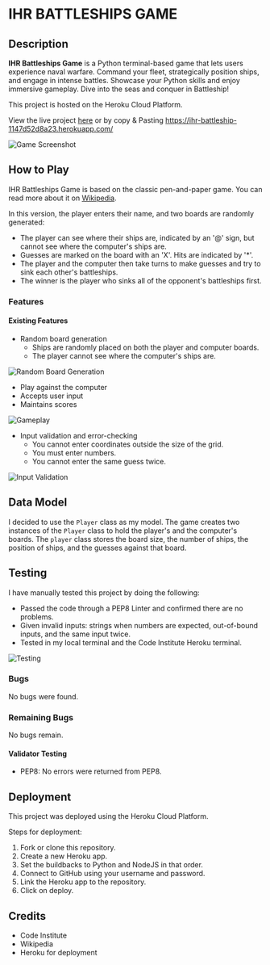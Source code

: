 # IHR BATTLESHIPS GAME

## Description
**IHR Battleships Game** is a Python terminal-based game that lets users experience naval warfare. Command your fleet, strategically position ships, and engage in intense battles. Showcase your Python skills and enjoy immersive gameplay. Dive into the seas and conquer in Battleship!

This project is hosted on the Heroku Cloud Platform.

View the live project [here](https://ihr-battleship-1147d52d8a23.herokuapp.com/) or by copy & Pasting https://ihr-battleship-1147d52d8a23.herokuapp.com/ 

![Game Screenshot](https://hasibullah.com/da/01.PNG)

## How to Play
IHR Battleships Game is based on the classic pen-and-paper game. You can read more about it on [Wikipedia](https://en.wikipedia.org/wiki/Battleship_(game)).

In this version, the player enters their name, and two boards are randomly generated:
- The player can see where their ships are, indicated by an '@' sign, but cannot see where the computer's ships are.
- Guesses are marked on the board with an 'X'. Hits are indicated by '*'.
- The player and the computer then take turns to make guesses and try to sink each other's battleships.
- The winner is the player who sinks all of the opponent's battleships first.

### Features

#### Existing Features
- Random board generation
  - Ships are randomly placed on both the player and computer boards.
  - The player cannot see where the computer's ships are.
  
![Random Board Generation](https://hasibullah.com/da/02.PNG)

- Play against the computer
- Accepts user input
- Maintains scores

![Gameplay](https://hasibullah.com/da/03.PNG)

- Input validation and error-checking
  - You cannot enter coordinates outside the size of the grid.
  - You must enter numbers.
  - You cannot enter the same guess twice.

![Input Validation](https://hasibullah.com/da/04.PNG)

## Data Model
I decided to use the `Player` class as my model. The game creates two instances of the `Player` class to hold the player's and the computer's boards. The `player` class stores the board size, the number of ships, the position of ships, and the guesses against that board.

## Testing
I have manually tested this project by doing the following:
- Passed the code through a PEP8 Linter and confirmed there are no problems.
- Given invalid inputs: strings when numbers are expected, out-of-bound inputs, and the same input twice.
- Tested in my local terminal and the Code Institute Heroku terminal.

![Testing](https://hasibullah.com/da/05.PNG)

### Bugs
No bugs were found.

### Remaining Bugs
No bugs remain.

#### Validator Testing
- PEP8: No errors were returned from PEP8.

## Deployment
This project was deployed using the Heroku Cloud Platform.

Steps for deployment:
1. Fork or clone this repository.
2. Create a new Heroku app.
3. Set the buildbacks to Python and NodeJS in that order.
4. Connect to GitHub using your username and password.
5. Link the Heroku app to the repository.
6. Click on deploy.

## Credits
- Code Institute
- Wikipedia
- Heroku for deployment
